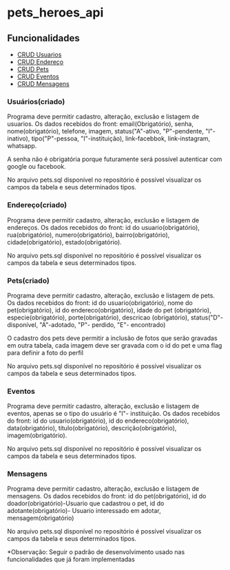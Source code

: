 # pets_heroes_api

<h2> Funcionalidades </h2>
<ul>
    <li><a href="#usuarios" >CRUD Usuarios</a></li>
    <li><a href="#endereco" >CRUD Endereço</a></li>
    <li><a href="#pets" >CRUD Pets</a></li>
    <li><a href="#eventos" >CRUD Eventos</a></li>
    <li><a href="#mensagens" >CRUD Mensagens</a></li>
</ul>
<div id="usuarios">
<h3>Usuários(criado)</h3>
<p>Programa deve permitir cadastro, alteração, exclusão e listagem de usuarios. Os dados recebidos do front: email(Obrigatório), senha, nome(obrigatório), telefone, imagem, status("A"-ativo, "P"-pendente, "I"-inativo), tipo("P"-pessoa, "I"-instituição), link-facebbok, link-instagram, whatsapp. </p>
<p>A senha não é obrigatória porque futuramente será possível autenticar com google ou facebook.</p>
<p>No arquivo pets.sql disponível no repositório é possível visualizar os campos da tabela e seus determinados tipos.</p>
</div>

<div id="endereco">
<h3>Endereço(criado)</h3>
<p>Programa deve permitir cadastro, alteração, exclusão e listagem de endereços. Os dados recebidos do front: 
id do usuario(obrigatório), rua(obrigatório), numero(obrigatório), bairro(obrigatório), cidade(obrigatório), estado(obrigatório). </p>
<p>No arquivo pets.sql disponível no repositório é possível visualizar os campos da tabela e seus determinados tipos.</p>
</div>
<div id="pets">
<h3>Pets(criado)</h3>
<p>Programa deve permitir cadastro, alteração, exclusão e listagem de pets. Os dados recebidos do front: 
id do usuario(obrigatório), nome do pet(obrigatório), id do endereco(obrigatório), idade do pet (obrigatório), especie(obrigatório), porte(obrigatório), descricao (obrigatório), status("D"-disponível, "A"-adotado, "P"- perdido, "E"- encontrado)  </p>
<p>O cadastro dos pets deve permitir a inclusão de fotos que serão gravadas em outra tabela, cada imagem deve ser gravada com o id do pet e uma flag para definir a foto do perfil</p>
<p>No arquivo pets.sql disponível no repositório é possível visualizar os campos da tabela e seus determinados tipos.</p>
</div>
<div id="eventos">
<h3>Eventos</h3>
<p>Programa deve permitir cadastro, alteração, exclusão e listagem de eventos, apenas se o tipo do usuário é "I"- instituição. Os dados recebidos do front: 
id do usuario(obrigatório), id do endereco(obrigatório), data(obrigatório), titulo(obrigatório), descrição(obrigatório), imagem(obrigatório). </p>
<p>No arquivo pets.sql disponível no repositório é possível visualizar os campos da tabela e seus determinados tipos.</p>
</div>
<div id="mensagens">
<h3>Mensagens</h3>
<p>Programa deve permitir cadastro, alteração, exclusão e listagem de mensagens. Os dados recebidos do front: 
id do pet(obrigatório), id do doador(obrigatório)-Usuario que cadastrou o pet, id do adotante(obrigatório)- Usuario interessado em adotar, mensagem(obrigatório)</p>
<p>No arquivo pets.sql disponível no repositório é possível visualizar os campos da tabela e seus determinados tipos.</p>
</div>
<p>*Observação: Seguir o padrão de desenvolvimento usado nas funcionalidades que já foram implementadas</p>

